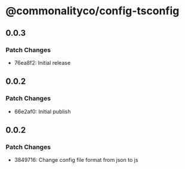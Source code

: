 # @commonalityco/config-tsconfig

## 0.0.3

### Patch Changes

- 76ea8f2: Initial release

## 0.0.2

### Patch Changes

- 66e2af0: Initial publish

## 0.0.2

### Patch Changes

- 3849716: Change config file format from json to js

